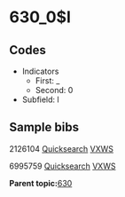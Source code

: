 # 630\_0$l

## Codes

-   Indicators
    -   First: \_
    -   Second: 0
-   Subfield: l

## Sample bibs

2126104 [Quicksearch](https://search.library.yale.edu/catalog/2126104) [VXWS](http://prodorbis.library.yale.edu:7014/vxws/GetHoldingsService?bibId=2126104)

6995759 [Quicksearch](https://search.library.yale.edu/catalog/6995759) [VXWS](http://prodorbis.library.yale.edu:7014/vxws/GetHoldingsService?bibId=6995759)

**Parent topic:**[630](../../tags/630/630.md)

